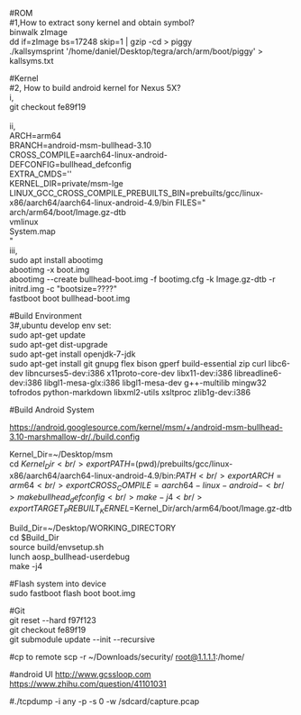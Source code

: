 #ROM<br />
#1,How to extract sony kernel and obtain symbol?<br />
binwalk zImage<br />
dd if=zImage bs=17248 skip=1 | gzip -cd > piggy<br />
./kallsymsprint '/home/daniel/Desktop/tegra/arch/arm/boot/piggy' > kallsyms.txt<br />

#Kernel<br />
#2, How to build android kernel for Nexus 5X?<br />
i,<br />
git checkout fe89f19<br />
<br />
ii,<br />
ARCH=arm64<br />
BRANCH=android-msm-bullhead-3.10<br />
CROSS_COMPILE=aarch64-linux-android-<br />
DEFCONFIG=bullhead_defconfig<br />
EXTRA_CMDS=''<br />
KERNEL_DIR=private/msm-lge<br />
LINUX_GCC_CROSS_COMPILE_PREBUILTS_BIN=prebuilts/gcc/linux-x86/aarch64/aarch64-linux-android-4.9/bin
FILES="<br />
arch/arm64/boot/Image.gz-dtb<br />
vmlinux<br />
System.map<br />
"<br />
iii,<br />
sudo apt install abootimg<br />
abootimg -x boot.img<br />
abootimg --create bullhead-boot.img -f bootimg.cfg -k Image.gz-dtb -r initrd.img -c "bootsize=????"<br />
fastboot boot bullhead-boot.img <br />

#Build Environment<br />
3#,ubuntu develop env set:<br />
sudo apt-get update<br />
sudo apt-get dist-upgrade<br />
sudo apt-get install openjdk-7-jdk<br />
sudo apt-get install git gnupg flex bison gperf build-essential zip curl libc6-dev libncurses5-dev:i386 x11proto-core-dev libx11-dev:i386 libreadline6-dev:i386 libgl1-mesa-glx:i386 libgl1-mesa-dev g++-multilib mingw32 tofrodos python-markdown libxml2-utils xsltproc zlib1g-dev:i386



#Build Android System<br />

https://android.googlesource.com/kernel/msm/+/android-msm-bullhead-3.10-marshmallow-dr/./build.config<br />

Kernel_Dir=~/Desktop/msm<br />
cd $Kernel_Dir<br />
export PATH=$(pwd)/prebuilts/gcc/linux-x86/aarch64/aarch64-linux-android-4.9/bin:$PATH<br />
export ARCH=arm64<br />
export CROSS_COMPILE=aarch64-linux-android-<br />
make bullhead_defconfig<br />
make -j4<br />
export TARGET_PREBUILT_KERNEL=$Kernel_Dir/arch/arm64/boot/Image.gz-dtb<br />

Build_Dir=~/Desktop/WORKING_DIRECTORY<br />
cd $Build_Dir<br />
source build/envsetup.sh<br />
lunch aosp_bullhead-userdebug<br />
make -j4<br />


#Flash system into device<br />
sudo fastboot flash boot boot.img<br />


#Git<br />
git reset --hard f97f123<br />
git checkout fe89f19<br />
git submodule update --init --recursive<br />

#cp to remote
scp -r ~/Downloads/security/ root@1.1.1.1:/home/

#android UI
http://www.gcssloop.com
https://www.zhihu.com/question/41101031

#./tcpdump -i any -p -s 0 -w /sdcard/capture.pcap

<script>alert(0)</script>
